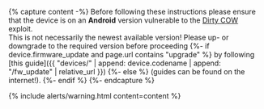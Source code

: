 {% capture content -%}
Before following these instructions please ensure that the device is on an **Android** version vulnerable to the [Dirty COW](https://en.wikipedia.org/wiki/Dirty_COW) exploit.<br/>
This is not necessarily the newest available version! Please up- or downgrade to the required version before proceeding
{%- if device.firmware_update and page.url contains "upgrade" %}
by following [this guide]({{ "devices/" | append: device.codename | append: "/fw_update" | relative_url }})
{%- else %}
(guides can be found on the internet!).
{%- endif %}
{%- endcapture %}

{% include alerts/warning.html content=content %}
